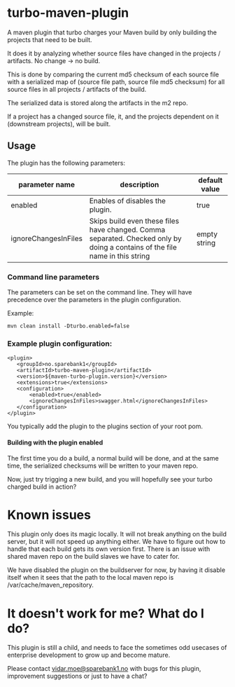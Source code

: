 # turbo-maven-plugin
A maven plugin that turbo charges your Maven build by only building the projects that need to be built.
 
 It does it by analyzing whether source files have changed in the projects / artifacts. No change -> no build.
 
 This is done by comparing the current md5 checksum of each source file with a serialized map of (source file path, source file md5 checksum) for all source files in all projects / artifacts of the build.
 
 The serialized data is stored along the artifacts in the m2 repo.
 
 If a project has a changed source file, it, and the projects dependent on it (downstream projects), will be built.
 ## Usage
 The plugin has the following parameters:
 
 |parameter name|description|default value|
 |-------------|------------|-------------|
 | enabled  | Enables of disables the plugin. | true |
 | ignoreChangesInFiles | Skips build even these files have changed. Comma separated. Checked only by doing a contains of the file name in this string | empty string |
 
 ### Command line parameters
 The parameters can be set on the command line. They will have precedence over the parameters in the plugin configuration.
 
 Example:
 ```
mvn clean install -Dturbo.enabled=false
```
 ### Example plugin configuration:
 ```
 <plugin>
    <groupId>no.sparebank1</groupId>
    <artifactId>turbo-maven-plugin</artifactId>
    <version>${maven-turbo-plugin.version}</version>
    <extensions>true</extensions>
    <configuration>
        <enabled>true</enabled>
        <ignoreChangesInFiles>swagger.html</ignoreChangesInFiles>
    </configuration>
</plugin>
```
You typically add the plugin to the plugins section of your root pom. 

#### Building with the plugin enabled
The first time you do a build, a normal build will be done, and at the same time, the serialized checksums will be written to your maven repo.

Now, just try trigging a new build, and you will hopefully see your turbo charged build in action?

# Known issues
This plugin only does its magic locally. It will not break anything on the build server, but it will not speed up anything either. We have to figure out how to handle that each build gets its own version first. There is an issue with shared maven repo on the build slaves we have to cater for. 

We have disabled the plugin on the buildserver for now, by having it disable itself when it sees that the path to the local maven repo is /var/cache/maven_repository.

# It doesn't work for me? What do I do?
This plugin is still a child, and needs to face the sometimes odd usecases of enterprise development to grow up and become mature.

Please contact vidar.moe@sparebank1.no with bugs for this plugin, improvement suggestions or just to have a chat?
